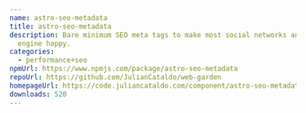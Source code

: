 ```yaml
---
name: astro-seo-metadata
title: astro-seo-metadata
description: Bare minimum SEO meta tags to make most social networks and Google
  engine happy.
categories:
  - performance+seo
npmUrl: https://www.npmjs.com/package/astro-seo-metadata
repoUrl: https://github.com/JulianCataldo/web-garden
homepageUrl: https://code.juliancataldo.com/component/astro-seo-metadata
downloads: 520
---
```

